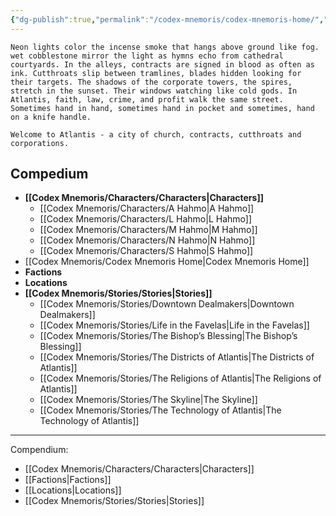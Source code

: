 ```yaml
---
{"dg-publish":true,"permalink":"/codex-mnemoris/codex-mnemoris-home/","tags":["gardenEntry"],"created":"2025-09-13T14:29:54.788+03:00","updated":"2025-09-13T15:05:21.548+03:00"}
---
```


	Neon lights color the incense smoke that hangs above ground like fog. wet cobblestone mirror the light as hymns echo from cathedral courtyards. In the alleys, contracts are signed in blood as often as ink. Cutthroats slip between tramlines, blades hidden looking for their targets. The shadows of the corporate towers, the spires, stretch in the sunset. Their windows watching like cold gods. In Atlantis, faith, law, crime, and profit walk the same street. Sometimes hand in hand, sometimes hand in pocket and sometimes, hand on a knife handle.
	
	Welcome to Atlantis - a city of church, contracts, cutthroats and corporations.


<div class="transclusion internal-embed is-loaded"><div class="markdown-embed">



## Compedium


- **[[Codex Mnemoris/Characters/Characters\|Characters]]**
	- [[Codex Mnemoris/Characters/A Hahmo\|A Hahmo]]
	- [[Codex Mnemoris/Characters/L Hahmo\|L Hahmo]]
	- [[Codex Mnemoris/Characters/M Hahmo\|M Hahmo]]
	- [[Codex Mnemoris/Characters/N Hahmo\|N Hahmo]]
	- [[Codex Mnemoris/Characters/S Hahmo\|S Hahmo]]
- [[Codex Mnemoris/Codex Mnemoris Home\|Codex Mnemoris Home]]
- **Factions**
- **Locations**
- **[[Codex Mnemoris/Stories/Stories\|Stories]]**
	- [[Codex Mnemoris/Stories/Downtown Dealmakers\|Downtown Dealmakers]]
	- [[Codex Mnemoris/Stories/Life in the Favelas\|Life in the Favelas]]
	- [[Codex Mnemoris/Stories/The Bishop’s Blessing\|The Bishop’s Blessing]]
	- [[Codex Mnemoris/Stories/The Districts of Atlantis\|The Districts of Atlantis]]
	- [[Codex Mnemoris/Stories/The Religions of Atlantis\|The Religions of Atlantis]]
	- [[Codex Mnemoris/Stories/The Skyline\|The Skyline]]
	- [[Codex Mnemoris/Stories/The Technology of Atlantis\|The Technology of Atlantis]]





---

</div></div>


Compendium:
- [[Codex Mnemoris/Characters/Characters\|Characters]]
- [[Factions\|Factions]]
- [[Locations\|Locations]]
- [[Codex Mnemoris/Stories/Stories\|Stories]]
